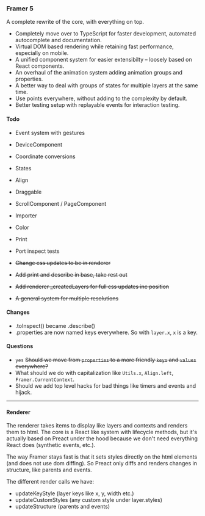 ### Framer 5

A complete rewrite of the core, with everything on top.

- Completely move over to TypeScript for faster development, automated autocomplete and documentation.
- Virtual DOM based rendering while retaining fast performance, especially on mobile.
- A unified component system for easier extensibilty – loosely based on React components.
- An overhaul of the animation system adding animation groups and properties.
- A better way to deal with groups of states for multiple layers at the same time.
- Use points everywhere, without adding to the complexity by default.
- Better testing setup with replayable events for interaction testing.

#### Todo

- Event system with gestures
- DeviceComponent
- Coordinate conversions
- States
- Align
- Draggable
- ScrollComponent / PageComponent
- Importer
- Color
- Print
- Port inspect tests

- ~~Change css updates to be in renderer~~
- ~~Add print and describe in base, take rest out~~
- ~~Add renderer _createdLayers for full css updates inc position~~
- ~~A general system for multiple resolutions~~

#### Changes

- .toInspect() became .describe()
- .properties are now named keys everywhere. So with `layer.x`, `x` is a key.


#### Questions

- `yes` ~~Should we move from `properties` to a more friendly `keys` and `values` everywhere?~~
- What should we do with capitalization like `Utils.x`, `Align.left`, `Framer.CurrentContext`.
- Should we add top level hacks for bad things like timers and events and hijack.

---

#### Renderer

The renderer takes items to display like layers and contexts and renders them to html. The core is a React like system with lifecycle methods, but it's actually based on Preact under the hood because we don't need everything React does (synthetic events, etc.).

The way Framer stays fast is that it sets styles directly on the html elements (and does not use dom diffing). So Preact only diffs and renders changes in structure, like parents and events.

The different render calls we have:

- updateKeyStyle (layer keys like x, y, width etc.)
- updateCustomStyles (any custom style under layer.styles)
- updateStructure (parents and events)
